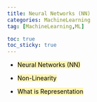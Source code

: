 ```yaml
---
title: Neural Networks (NN)
categories: MachineLearning
tag: [MachineLearning,ML]

toc: true
toc_sticky: true
---
```


- <mark style='background-color: #fff5b1'> Neural Networks (NN) </mark>

- <mark style='background-color: #fff5b1'> Non-Linearity </mark>

- <mark style='background-color: #fff5b1'> What is Representation </mark>

